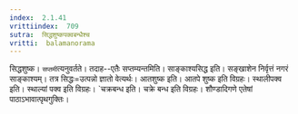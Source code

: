 ```yaml
---
index:  2.1.41
vrittiindex:  709
sutra:  सिद्धशुष्कपक्वबन्धैश्च
vritti:  balamanorama 
---
```


सिद्धशुष्क। `सप्तमी`त्यनुवर्तते। तदाह--एतैः सप्तम्यन्तमिति। साङ्काश्यसिद्ध इति। सङ्खाशेन निर्वृत्तं नगरं साङ्काश्यम्। तत्र सिद्धः=उत्पन्नो ज्ञातो वेत्यर्थः। आतशुष्क इति। आतपे शुष्क इति विग्रहः। स्थालीपक्व इति। स्थाल्यां पक्व इति विग्रहः। `चक्रबन्ध इति। चक्रे बन्ध इति विग्रहः। शौण्डादिगणे एतेषां पाठाऽभावात्पृथगुक्तिः।

